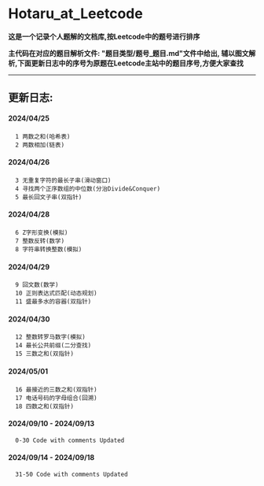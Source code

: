 # Hotaru_at_Leetcode

**这是一个记录个人题解的文档库,按Leetcode中的题号进行排序**

**主代码在对应的题目解析文件: "题目类型/题号_题目.md"文件中给出, 辅以图文解析,下面更新日志中的序号为原题在Leetcode主站中的题目序号,方便大家查找**

----

## 更新日志:

#### 2024/04/25
      1 两数之和(哈希表)
      2 两数相加(链表)
#### 2024/04/26
      3 无重复字符的最长子串(滑动窗口)
      4 寻找两个正序数组的中位数(分治Divide&Conquer)
      5 最长回文子串(双指针)
#### 2024/04/28
      6 Z字形变换(模拟)
      7 整数反转(数学)
      8 字符串转换整数(模拟)
#### 2024/04/29
      9 回文数(数学)
      10 正则表达式匹配(动态规划)
      11 盛最多水的容器(双指针)
#### 2024/04/30
      12 整数转罗马数字(模拟)
      14 最长公共前缀(二分查找)
      15 三数之和(双指针)
#### 2024/05/01
      16 最接近的三数之和(双指针)
      17 电话号码的字母组合(回溯)
      18 四数之和(双指针)
#### 2024/09/10 - 2024/09/13
      0-30 Code with comments Updated
#### 2024/09/14 - 2024/09/18
      31-50 Code with comments Updated